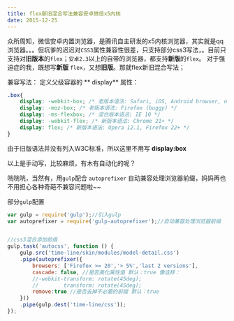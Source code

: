 ```yaml
---
title: flex新旧混合写法兼容安卓微信x5内核
date: 2015-12-25
---
```


众所周知，微信安卓内置浏览器，是腾讯自主研发的x5内核浏览器，其实就是qq浏览器。。。但坑爹的迟迟对`CSS3`属性兼容性很差，只支持部分css3写法，。目前只支持对**旧版本**的`flex`；`安卓2.3`以上的自带的浏览器，都支持**新版**的`flex`。
对于强迫症的我，既想写**新版** `flex`，又想**旧版**。那就flex新旧混合写法；

兼容写法：
定义父级容器的 ** display** 属性：
```css
.box{
    display: -webkit-box; /* 老版本语法: Safari, iOS, Android browser, older WebKit browsers. */
    display: -moz-box; /* 老版本语法: Firefox (buggy) */
    display: -ms-flexbox; /* 混合版本语法: IE 10 */
    display: -webkit-flex; /* 新版本语法: Chrome 21+ */
    display: flex; /* 新版本语法: Opera 12.1, Firefox 22+ */
}
```
   由于旧版语法并没有列入W3C标准，所以这里不用写 **display:box**

以上是手动写，比较麻烦，有木有自动化的呢？

咣咣咣，当然有，用`gulp`配合 `autoprefixer` 自动兼容处理浏览器前缀，妈妈再也不用担心各种奇葩不兼容问题啦~~

部分`gulp`配置

```js
var gulp = require('gulp');//引入gulp
var autoprefixer = require('gulp-autoprefixer');//自动兼容处理浏览器前缀


//css3混合添加前缀
gulp.task('autocss', function () {
    gulp.src('time-line/skin/modules/model-detail.css')
    .pipe(autoprefixer({
        browsers: ['Firefox >= 20','> 5%','last 2 versions'],
        cascade: false, //是否美化属性值 默认：true 像这样：
        //-webkit-transform: rotate(45deg);
        //        transform: rotate(45deg);
        remove:true //是否去掉不必要的前缀 默认：true
    }))
    .pipe(gulp.dest('time-line/css'));
});
```


